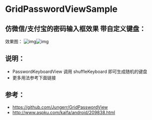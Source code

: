 # GridPasswordViewSample

## 仿微信/支付宝的密码输入框效果 带自定义键盘：
效果图：
![img]()![img]()

## 说明：
- PasswordKeyboardView 调用 shuffleKeyboard 即可生成随机的键盘
- 更多用法参考下面链接

## 参考：
- https://github.com/Jungerr/GridPasswordView
- http://www.aspku.com/kaifa/android/209838.html


